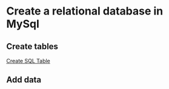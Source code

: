 # Create a relational database in MySql
## Create tables
[Create SQL Table](/SQL/Commands/CreateTable.md)

## Add data